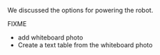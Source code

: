 We discussed the options for powering the robot.

FIXME
- add whiteboard photo
- Create a text table from the whiteboard photo
